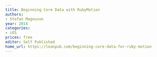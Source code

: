 ```yaml
---
title: Beginning Core Data with RubyMotion
authors:
- Stefan Magnuson
year: 2014
categories:
- iOS
prices: free
editor: Self Published
home_url: https://leanpub.com/beginning-core-data-for-ruby-motion
---
```

